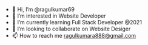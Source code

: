 - 👋 Hi, I’m @ragulkumar69
- 👀 I’m interested in Website Developer
- 🌱 I’m currently learning Full Stack Developer @2021
- 💞️ I’m looking to collaborate on Website Desiger
- 📫 How to reach me ragulkumara888@gmail.com

<!---
ragulkumar69/ragulkumar69 is a ✨ special ✨ repository because its `README.md` (this file) appears on your GitHub profile.
You can click the Preview link to take a look at your changes.
--->
